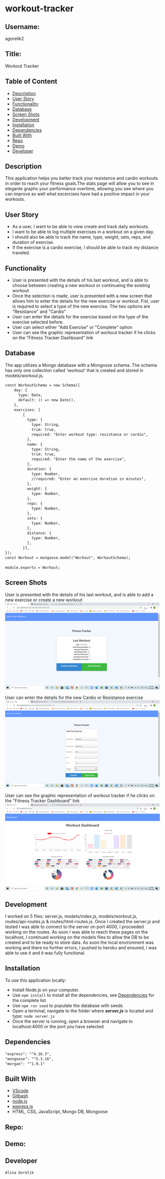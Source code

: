 # workout-tracker

## Username:

agorelik2

## Title:

Workout Tracker

## Table of Content

- [Description](#description)
- [User Story](#user-story)
- [Functionality](#functionality)
- [Database](#database)
- [Screen Shots](#screen-shots)
- [Development](#development)
- [Installation](#installation)
- [Dependencies](#dependencies)
- [Built With](#built-with)
- [Repo](#repo)
- [Demo](#demo)
- [Developer](#developer)

## Description

This application helps you better track your resistance and cardio workouts in order to reach your fitness goals.The stats page will allow you to see in elegante graphs your performance overtime, allowing you see where you can improve as well what excercises have had a positive impact in your workouts.

## User Story

- As a user, I want to be able to view create and track daily workouts.
- I want to be able to log multiple exercises in a workout on a given day.
- I should also be able to track the name, type, weight, sets, reps, and duration of exercise.
- If the exercise is a cardio exercise, I should be able to track my distance traveled.

## Functionality

- User is presented with the details of his last workout, and is able to choose between creating a new workout or continueing the existing workout
- Once the selection is made, user is presented with a new screen that allows him to enter the details for the new exercise or workout. Fist, user is required to select a type of the new exercise. The two options are "Resistance" and "Cardio"
- User can enter the details for the exercise based on the type of the exercise selected before.
- User can select either "Add Exercise" or "Complete" option
- User can see the graphic representation of workout tracker if he clicks on the "Fitness Tracker Dashboard" link

## Database

The app utilizes a Mongo database with a Mongoose schema. The schema has only one collection called 'workout' that is created and stored in models/workout.js.

```
const WorkoutSchema = new Schema({
    day: {
      type: Date,
      default: () => new Date(),
    },
    exercises: [
        {
          type: {
            type: String,
            trim: true,
            required: "Enter workout type: resistance or cardio",
          },
          name: {
            type: String,
            trim: true,
            required: "Enter the name of the exercise",
          },
          duration: {
            type: Number,
            //required: "Enter an exercise duration in minutes",
          },
          weight: {
            type: Number,
          },
          reps: {
            type: Number,
          },
          sets: {
            type: Number,
          },
          distance: {
            type: Number,
          },
        }],
});
const Workout = mongoose.model("Workout", WorkoutSchema);

module.exports = Workout;
```

## Screen Shots

User is presented with the details of his last workout, and is able to add a new exercise or create a new workout
![Last Workout](public/assets/images/last_workout.png)

User can enter the details for the new Cardio or Resistance exercise
![Enter Exercise](public/assets/images/enter_exercise.png)

User can see the graphic representation of workout tracker if he clicks on the "Fitness Tracker Dashboard" link
![Enter Exercise](public/assets/images/graphic_stats.png)

## Development

I worked on 5 files: server.js, models/index.js, models/workout.js, routes/api-routes.js & routes/html-routes.js. Once I created the server.js and tested I was able to connect to the server on port 4000, I proceeded working on the routes. As soon I was able to reach these pages on the localhost, I continued working on the models files to allow the DB to be created and to be ready to store data.
As soon the local environment was working and there no further errors, I pushed to heroku and ensured, I was able to use it and it was fully functional.

## Installation

To use this application locally:

- Install Node.js on your computer.
- Use `npm install` to install all the dependencies, see [Dependencies](#dependencies) for the complete list
- Use `npm run seed` to populate the database with seeds
- Open a terminal, navigate to the folder where **_server.js_** is located and type: `node server.js`
- Once the server is running, open a browser and navigate to localhost:4000 or the port you have selected

## Dependencies

    "express": "^4.16.3",
    "mongoose": "^5.3.16",
    "morgan": "^1.9.1"

## Built With

- [VScode](https://code.visualstudio.com/)
- [Gitbash](https://gitforwindows.org/)
- [node.js](https://nodejs.org/en/)
- [express.js](https://expressjs.com/)
- HTML, CSS, JavaScript, Mongo DB, Mongoose

## Repo:

## Demo:

## Developer

    Alina Gorelik
